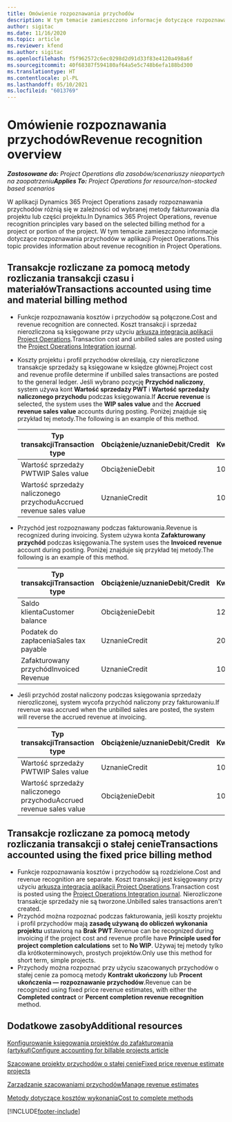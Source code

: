 ```yaml
---
title: Omówienie rozpoznawania przychodów
description: W tym temacie zamieszczono informacje dotyczące rozpoznawania przychodów w aplikacji Project Operations.
author: sigitac
ms.date: 11/16/2020
ms.topic: article
ms.reviewer: kfend
ms.author: sigitac
ms.openlocfilehash: f5f962572c6ec0298d2d91d33f83e4120a498a6f
ms.sourcegitcommit: 40f68387f594180af64a5e5c748b6efa188bd300
ms.translationtype: HT
ms.contentlocale: pl-PL
ms.lasthandoff: 05/10/2021
ms.locfileid: "6013769"
---
```

# <a name="revenue-recognition-overview"></a><span data-ttu-id="e6248-103">Omówienie rozpoznawania przychodów</span><span class="sxs-lookup"><span data-stu-id="e6248-103">Revenue recognition overview</span></span>

<span data-ttu-id="e6248-104">_**Zastosowane do:** Project Operations dla zasobów/scenariuszy nieopartych na zaopatrzeniu_</span><span class="sxs-lookup"><span data-stu-id="e6248-104">_**Applies To:** Project Operations for resource/non-stocked based scenarios_</span></span>

<span data-ttu-id="e6248-105">W aplikacji Dynamics 365 Project Operations zasady rozpoznawania przychodów różnią się w zależności od wybranej metody fakturowania dla projektu lub części projektu.</span><span class="sxs-lookup"><span data-stu-id="e6248-105">In Dynamics 365 Project Operations, revenue recognition principles vary based on the selected billing method for a project or portion of the project.</span></span> <span data-ttu-id="e6248-106">W tym temacie zamieszczono informacje dotyczące rozpoznawania przychodów w aplikacji Project Operations.</span><span class="sxs-lookup"><span data-stu-id="e6248-106">This topic provides information about revenue recognition in Project Operations.</span></span>

## <a name="transactions-accounted-using-time-and-material-billing-method"></a><span data-ttu-id="e6248-107">Transakcje rozliczane za pomocą metody rozliczania transakcji czasu i materiałów</span><span class="sxs-lookup"><span data-stu-id="e6248-107">Transactions accounted using time and material billing method</span></span>

- <span data-ttu-id="e6248-108">Funkcje rozpoznawania kosztów i przychodów są połączone.</span><span class="sxs-lookup"><span data-stu-id="e6248-108">Cost and revenue recognition are connected.</span></span> <span data-ttu-id="e6248-109">Koszt transakcji i sprzedaż nierozliczona są księgowane przy użyciu [arkusza integracja aplikacji Project Operations](../project-accounting/project-operations-integration-journal.md).</span><span class="sxs-lookup"><span data-stu-id="e6248-109">Transaction cost and unbilled sales are posted using the [Project Operations Integration journal](../project-accounting/project-operations-integration-journal.md).</span></span>
- <span data-ttu-id="e6248-110">Koszty projektu i profil przychodów określają, czy nierozliczone transakcje sprzedaży są księgowane w księdze głównej.</span><span class="sxs-lookup"><span data-stu-id="e6248-110">Project cost and revenue profile determine if unbilled sales transactions are posted to the general ledger.</span></span> <span data-ttu-id="e6248-111">Jeśli wybrano pozycję **Przychód naliczony**, system używa kont **Wartość sprzedaży PWT** i **Wartość sprzedaży naliczonego przychodu** podczas księgowania.</span><span class="sxs-lookup"><span data-stu-id="e6248-111">If **Accrue revenue** is selected, the system uses the **WIP sales value** and the **Accrued revenue sales value** accounts during posting.</span></span> <span data-ttu-id="e6248-112">Poniżej znajduje się przykład tej metody.</span><span class="sxs-lookup"><span data-stu-id="e6248-112">The following is an example of this method.</span></span>  

  | <span data-ttu-id="e6248-113">Typ transakcji</span><span class="sxs-lookup"><span data-stu-id="e6248-113">Transaction type</span></span> | <span data-ttu-id="e6248-114">Obciążenie/uznanie</span><span class="sxs-lookup"><span data-stu-id="e6248-114">Debit/Credit</span></span> | <span data-ttu-id="e6248-115">Kwota</span><span class="sxs-lookup"><span data-stu-id="e6248-115">Amount</span></span> |
  | --- | --- | --- |
  | <span data-ttu-id="e6248-116">Wartość sprzedaży PWT</span><span class="sxs-lookup"><span data-stu-id="e6248-116">WIP Sales value</span></span> | <span data-ttu-id="e6248-117">Obciążenie</span><span class="sxs-lookup"><span data-stu-id="e6248-117">Debit</span></span> | <span data-ttu-id="e6248-118">100</span><span class="sxs-lookup"><span data-stu-id="e6248-118">100</span></span> |
  | <span data-ttu-id="e6248-119">Wartość sprzedaży naliczonego przychodu</span><span class="sxs-lookup"><span data-stu-id="e6248-119">Accrued revenue sales value</span></span> | <span data-ttu-id="e6248-120">Uznanie</span><span class="sxs-lookup"><span data-stu-id="e6248-120">Credit</span></span> | <span data-ttu-id="e6248-121">100</span><span class="sxs-lookup"><span data-stu-id="e6248-121">100</span></span> |

- <span data-ttu-id="e6248-122">Przychód jest rozpoznawany podczas fakturowania.</span><span class="sxs-lookup"><span data-stu-id="e6248-122">Revenue is recognized during invoicing.</span></span> <span data-ttu-id="e6248-123">System używa konta **Zafakturowany przychód** podczas księgowania.</span><span class="sxs-lookup"><span data-stu-id="e6248-123">The system uses the **Invoiced revenue** account during posting.</span></span> <span data-ttu-id="e6248-124">Poniżej znajduje się przykład tej metody.</span><span class="sxs-lookup"><span data-stu-id="e6248-124">The following is an example of this method.</span></span>  

  | <span data-ttu-id="e6248-125">Typ transakcji</span><span class="sxs-lookup"><span data-stu-id="e6248-125">Transaction type</span></span> | <span data-ttu-id="e6248-126">Obciążenie/uznanie</span><span class="sxs-lookup"><span data-stu-id="e6248-126">Debit/Credit</span></span> | <span data-ttu-id="e6248-127">Kwota</span><span class="sxs-lookup"><span data-stu-id="e6248-127">Amount</span></span> |
  | --- | --- | --- |
  | <span data-ttu-id="e6248-128">Saldo klienta</span><span class="sxs-lookup"><span data-stu-id="e6248-128">Customer balance</span></span> | <span data-ttu-id="e6248-129">Obciążenie</span><span class="sxs-lookup"><span data-stu-id="e6248-129">Debit</span></span> | <span data-ttu-id="e6248-130">120</span><span class="sxs-lookup"><span data-stu-id="e6248-130">120</span></span> |
  | <span data-ttu-id="e6248-131">Podatek do zapłacenia</span><span class="sxs-lookup"><span data-stu-id="e6248-131">Sales tax payable</span></span> | <span data-ttu-id="e6248-132">Uznanie</span><span class="sxs-lookup"><span data-stu-id="e6248-132">Credit</span></span> | <span data-ttu-id="e6248-133">20</span><span class="sxs-lookup"><span data-stu-id="e6248-133">20</span></span> |
  | <span data-ttu-id="e6248-134">Zafakturowany przychód</span><span class="sxs-lookup"><span data-stu-id="e6248-134">Invoiced Revenue</span></span> | <span data-ttu-id="e6248-135">Uznanie</span><span class="sxs-lookup"><span data-stu-id="e6248-135">Credit</span></span> | <span data-ttu-id="e6248-136">100</span><span class="sxs-lookup"><span data-stu-id="e6248-136">100</span></span> |

- <span data-ttu-id="e6248-137">Jeśli przychód został naliczony podczas księgowania sprzedaży nierozliczonej, system wycofa przychód naliczony przy fakturowaniu.</span><span class="sxs-lookup"><span data-stu-id="e6248-137">If revenue was accrued when the unbilled sales are posted, the system will reverse the accrued revenue at invoicing.</span></span>

  | <span data-ttu-id="e6248-138">Typ transakcji</span><span class="sxs-lookup"><span data-stu-id="e6248-138">Transaction type</span></span> | <span data-ttu-id="e6248-139">Obciążenie/uznanie</span><span class="sxs-lookup"><span data-stu-id="e6248-139">Debit/Credit</span></span> | <span data-ttu-id="e6248-140">Kwota</span><span class="sxs-lookup"><span data-stu-id="e6248-140">Amount</span></span> |
  | --- | --- | --- |
  | <span data-ttu-id="e6248-141">Wartość sprzedaży PWT</span><span class="sxs-lookup"><span data-stu-id="e6248-141">WIP Sales value</span></span> | <span data-ttu-id="e6248-142">Uznanie</span><span class="sxs-lookup"><span data-stu-id="e6248-142">Credit</span></span> | <span data-ttu-id="e6248-143">100</span><span class="sxs-lookup"><span data-stu-id="e6248-143">100</span></span> |
  | <span data-ttu-id="e6248-144">Wartość sprzedaży naliczonego przychodu</span><span class="sxs-lookup"><span data-stu-id="e6248-144">Accrued revenue sales value</span></span> | <span data-ttu-id="e6248-145">Obciążenie</span><span class="sxs-lookup"><span data-stu-id="e6248-145">Debit</span></span> | <span data-ttu-id="e6248-146">100</span><span class="sxs-lookup"><span data-stu-id="e6248-146">100</span></span> |

## <a name="transactions-accounted-using-the-fixed-price-billing-method"></a><span data-ttu-id="e6248-147">Transakcje rozliczane za pomocą metody rozliczania transakcji o stałej cenie</span><span class="sxs-lookup"><span data-stu-id="e6248-147">Transactions accounted using the fixed price billing method</span></span>

- <span data-ttu-id="e6248-148">Funkcje rozpoznawania kosztów i przychodów są rozdzielone.</span><span class="sxs-lookup"><span data-stu-id="e6248-148">Cost and revenue recognition are separate.</span></span> <span data-ttu-id="e6248-149">Koszt transakcji jest księgowany przy użyciu [arkusza integracja aplikacji Project Operations](../project-accounting/project-operations-integration-journal.md).</span><span class="sxs-lookup"><span data-stu-id="e6248-149">Transaction cost is posted using the [Project Operations Integration journal](../project-accounting/project-operations-integration-journal.md).</span></span> <span data-ttu-id="e6248-150">Nierozliczone transakcje sprzedaży nie są tworzone.</span><span class="sxs-lookup"><span data-stu-id="e6248-150">Unbilled sales transactions aren't created.</span></span>
- <span data-ttu-id="e6248-151">Przychód można rozpoznać podczas fakturowania, jeśli koszty projektu i profil przychodów mają **zasadę używaną do obliczeń wykonania projektu** ustawioną na **Brak PWT**.</span><span class="sxs-lookup"><span data-stu-id="e6248-151">Revenue can be recognized during invoicing if the project cost and revenue profile have **Principle used for project completion calculations** set to **No WIP**.</span></span> <span data-ttu-id="e6248-152">Używaj tej metody tylko dla krótkoterminowych, prostych projektów.</span><span class="sxs-lookup"><span data-stu-id="e6248-152">Only use this method for short term, simple projects.</span></span>
- <span data-ttu-id="e6248-153">Przychody można rozpoznać przy użyciu szacowanych przychodów o stałej cenie za pomocą metody **Kontrakt ukończony** lub **Procent ukończenia — rozpoznawanie przychodów**.</span><span class="sxs-lookup"><span data-stu-id="e6248-153">Revenue can be recognized using fixed price revenue estimates, with either the **Completed contract** or **Percent completion revenue recognition** method.</span></span>

## <a name="additional-resources"></a><span data-ttu-id="e6248-154">Dodatkowe zasoby</span><span class="sxs-lookup"><span data-stu-id="e6248-154">Additional resources</span></span>
[<span data-ttu-id="e6248-155">Konfigurowanie księgowania projektów do zafakturowania (artykuł)</span><span class="sxs-lookup"><span data-stu-id="e6248-155">Configure accounting for billable projects article</span></span>](../project-accounting/configure-accounting-billable-projects.md)

[<span data-ttu-id="e6248-156">Szacowane projekty przychodów o stałej cenie</span><span class="sxs-lookup"><span data-stu-id="e6248-156">Fixed price revenue estimate projects</span></span>](rev-rec-percentage-completion-method.md)

[<span data-ttu-id="e6248-157">Zarządzanie szacowaniami przychodów</span><span class="sxs-lookup"><span data-stu-id="e6248-157">Manage revenue estimates</span></span>](rev-rec-completed-contract-method.md)

[<span data-ttu-id="e6248-158">Metody dotyczące kosztów wykonania</span><span class="sxs-lookup"><span data-stu-id="e6248-158">Cost to complete methods</span></span>](cost-complete-methods.md)


[!INCLUDE[footer-include](../includes/footer-banner.md)]